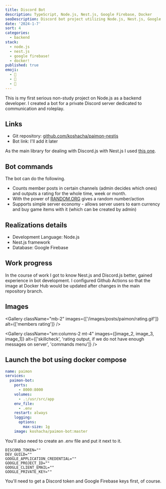 ```yaml
---
title: Discord Bot
description: TypeScript, Node.js, Nest.js, Google Firebase, Docker
seoDescription: Discord bot project utilizing Node.js, Nest.js, Google Firebase, and Docker.
date: '2024-1-7'
sort: 4
categories:
  - backend
stack:
  - node.js
  - nest.js
  - google firebase!
  - docker!
published: true
emoji:
  - 🤖
  - 🎲
  - 💬
---
```


<script>
  import DeferButton from '/src/components/DeferButton.svelte';
  import Gallery from '/src/components/Gallery.svelte';
  import image_1 from '/static/images/posts/paimon/image-1.jpg?format=webp';
  import image_2 from '/static/images/posts/paimon/image-2.jpg?format=webp';
  import image_3 from '/static/images/posts/paimon/image-3.jpg?format=webp';
</script>

This is my first serious non-study project on Node.js as a backend developer. I created a bot for a private Discord server dedicated to communication and roleplay.

## Links

- Git repository: [github.com/koshacha/paimon-nestjs](https://github.com/koshacha/paimon-nestjs)
- Bot link: <DeferButton>I'll add it later</DeferButton>

As the main library for dealing with Discord.js with Nest.js I used [this one](https://github.com/necordjs/necord).

## Bot commands

The bot can do the following.

- Counts member posts in certain channels (admin decides which ones) and outputs a rating for the whole time, week or month.
- With the power of [RANDOM.ORG](https://www.random.org/) gives a random number/action
- Supports simple server economy - allows server users to earn currency and buy game items with it (which can be created by admin)

## Realizations details

- Development Language: Node.js
- Nest.js framework
- Database: Google Firebase

## Work progress

In the course of work I got to know Nest.js and Discord.js better, gained experience in bot development. I configured Github Actions so that the image at Docker Hub would be updated after changes in the main repository branch.

## Images

<Gallery
className="mb-2"
images={['/images/posts/paimon/rating.gif']}
alt={['members rating']}
/>

<Gallery
className="sm:columns-2 mt-4"
images={[image_2, image_3, image_1]}
alt={['skillcheck', 'rating output, if we do not have enough messages on server', 'commands menu']}
/>

## Launch the bot using docker compose

```yaml
name: paimon
services:
  paimon-bot:
    ports:
      - 8000:8000
    volumes:
      - .:/usr/src/app
    env_file:
      - .env
    restart: always
    logging:
      options:
        max-size: 1g
    image: koshacha/paimon-bot:master
```

You'll also need to create an .env file and put it next to it.

```
DISCORD_TOKEN=""
DEV_GUILD=""
GOOGLE_APPLICATION_CREDENTIAL=""
GOOGLE_PROJECT_ID=""
GOOGLE_CLIENT_EMAIL=""
GOOGLE_PRIVATE_KEY=""
```

You'll need to get a Discord token and Google Firebase keys first, of course.
